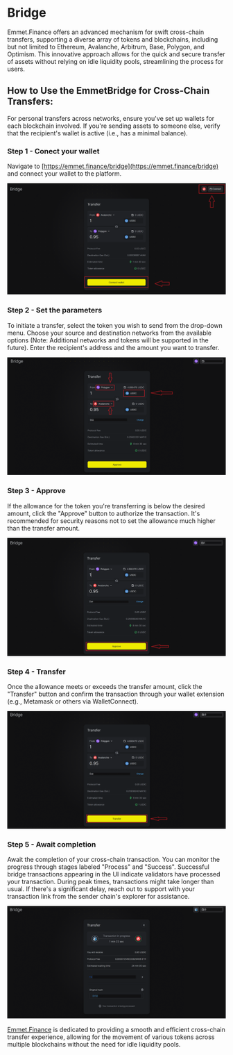 # Bridge

Emmet.Finance offers an advanced mechanism for swift cross-chain transfers, supporting a diverse array of tokens and blockchains, including but not limited to Ethereum, Avalanche, Arbitrum, Base, Polygon, and Optimism. This innovative approach allows for the quick and secure transfer of assets without relying on idle liquidity pools, streamlining the process for users.

## How to Use the EmmetBridge for Cross-Chain Transfers:

For personal transfers across networks, ensure you've set up wallets for each blockchain involved. If you're sending assets to someone else, verify that the recipient's wallet is active (i.e., has a minimal balance).

### Step 1 - Conect your wallet

Navigate to [https://emmet.finance/bridge](https://emmet.finance/bridge) and connect your wallet to the platform.

![Connect the Wallet](../img/bridge/Bridge1.webp)

### Step 2 - Set the parameters

To initiate a transfer, select the token you wish to send from the drop-down menu. Choose your source and destination networks from the available options (Note: Additional networks and tokens will be supported in the future). Enter the recipient's address and the amount you want to transfer.

![Prepare for transfer](../img/bridge/Bridge2.webp)

### Step 3 - Approve

If the allowance for the token you're transferring is below the desired amount, click the "Approve" button to authorize the transaction. It's recommended for security reasons not to set the allowance much higher than the transfer amount.

![Approve](../img/bridge/Bridge3.webp)

### Step 4 - Transfer

Once the allowance meets or exceeds the transfer amount, click the "Transfer" button and confirm the transaction through your wallet extension (e.g., Metamask or others via WalletConnect).

![Transfer](../img/bridge/Bridge4.webp)

### Step 5 - Await completion

Await the completion of your cross-chain transaction. You can monitor the progress through stages labeled "Process" and "Success". Successful bridge transactions appearing in the UI indicate validators have processed your transaction. During peak times, transactions might take longer than usual. If there's a significant delay, reach out to support with your transaction link from the sender chain's explorer for assistance.

![Await completion](../img/bridge/Bridge5.webp)

[Emmet.Finance](https://emmet.finance/) is dedicated to providing a smooth and efficient cross-chain transfer experience, allowing for the movement of various tokens across multiple blockchains without the need for idle liquidity pools.